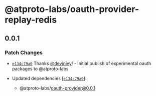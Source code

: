 # @atproto-labs/oauth-provider-replay-redis

## 0.0.1

### Patch Changes

- [`e134c79a0`](https://github.com/bluesky-social/atproto/commit/e134c79a0ffb000b2cb36437815673fa6bda664b) Thanks [@devinivy](https://github.com/devinivy)! - Initial publish of experimental oauth packages to @atproto-labs

- Updated dependencies [[`e134c79a0`](https://github.com/bluesky-social/atproto/commit/e134c79a0ffb000b2cb36437815673fa6bda664b)]:
  - @atproto-labs/oauth-provider@0.0.1
